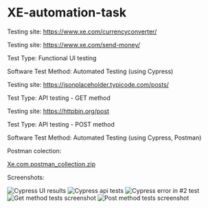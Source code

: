 # XE-automation-task

Testing site: https://www.xe.com/currencyconverter/

Testing site: https://www.xe.com/send-money/

Test Type: Functional UI testing

Software Test Method: Automated Testing (using Cypress)

Testing site: https://jsonplaceholder.typicode.com/posts/

Test Type: API testing - GET method

Testing site: https://httpbin.org/post

Test Type: API testing - POST method

Software Test Method: Automated Testing (using Cypress, Postman)

Postman colection:

[Xe.com.postman_collection.zip](https://github.com/srmiljus/XE-automation-task/files/11718766/Xe.com.postman_collection.zip)

Screenshots:

![Cypress UI results](https://github.com/srmiljus/XE-automation-task/assets/81557246/afa67e41-0ad5-4c7c-baf0-0ca8c4c9c855)
![Cypress api tests](https://github.com/srmiljus/XE-automation-task/assets/81557246/9d1f7863-3f5f-427b-8acf-39109bad1430)
![Cypress error in #2 test](https://github.com/srmiljus/XE-automation-task/assets/81557246/2e51f879-a7f0-4c94-9754-1b0941ebc6c0)
![Get method tests screenshot](https://github.com/srmiljus/XE-automation-task/assets/81557246/c3b4f137-9799-4544-8b69-509470d45806)
![Post method tests screenshot](https://github.com/srmiljus/XE-automation-task/assets/81557246/66d190b4-65ef-40bc-97b8-d4b2dde011ba)
